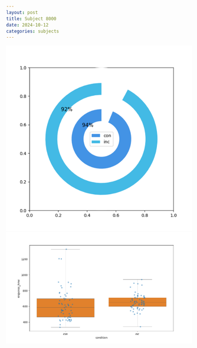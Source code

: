```yaml
---
layout: post
title: Subject 8000
date: 2024-10-12
categories: subjects
---
```


![](data/8000/run-11/8000_accuracy_by_condition.png)
![](data/8000/run-11/8000_rt.png)
